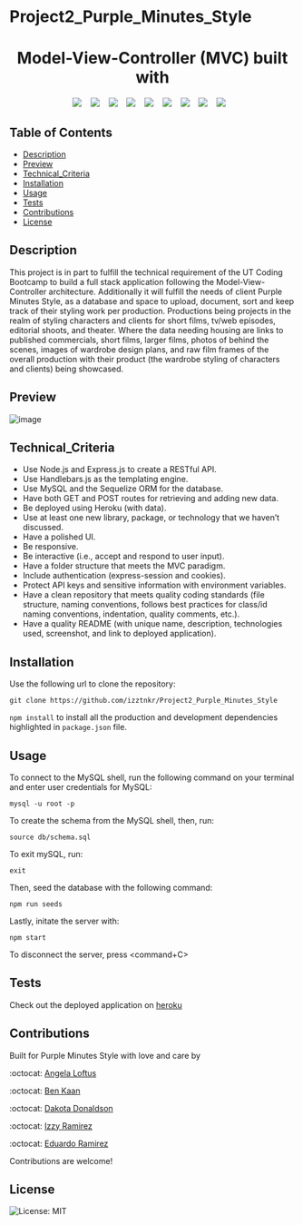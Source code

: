 # Project2_Purple_Minutes_Style

<h1 align="center">Model-View-Controller (MVC)  built with </h1>
<p align="center">
    <img src="https://img.shields.io/badge/Sequelize-52B0E7?style=for-the-badge&logo=Sequelize&logoColor=white"/>  &nbsp;&nbsp;
    <img src="https://img.shields.io/badge/heroku-%23430098.svg?style=for-the-badge&logo=heroku&logoColor=white"> &nbsp;&nbsp;
    <img src="https://img.shields.io/badge/mysql-%2300f.svg?style=for-the-badge&logo=mysql&logoColor=white" /> &nbsp;&nbsp;
    <img src="https://img.shields.io/badge/express.js-%23404d59.svg?style=for-the-badge&logo=express&logoColor=%2361DAFB"  /> &nbsp;&nbsp;
    <img src="https://img.shields.io/badge/javascript-%23323330.svg?style=for-the-badge&logo=javascript&logoColor=%23F7DF1E" /> &nbsp;&nbsp;
    <img src="https://img.shields.io/badge/node.js-6DA55F?style=for-the-badge&logo=node.js&logoColor=white"  /> &nbsp;&nbsp;
    <img src="https://img.shields.io/badge/NPM-%23000000.svg?style=for-the-badge&logo=npm&logoColor=white" /> &nbsp;&nbsp;
    <img src="https://img.shields.io/badge/bootstrap-%23563D7C.svg?style=for-the-badge&logo=bootstrap&logoColor=white"> &nbsp;&nbsp;
    <img src="https://img.shields.io/badge/Insomnia-black?style=for-the-badge&logo=insomnia&logoColor=5849BE"/> &nbsp;&nbsp;
    
</p>

  ## Table of Contents

  * [Description](#description)
  * [Preview](#preview)
  * [Technical_Criteria](#technical_criteria)
  * [Installation](#installation)
  * [Usage](#usage)
  * [Tests](#tests)
  * [Contributions](#contributions)
  * [License](#license)

  ## Description
  
This project is in part to fulfill the technical requirement of the UT Coding Bootcamp to build a full stack application following the Model-View-Controller architecture. Additionally it will fulfill the needs of client Purple Minutes Style, as a database and space to upload, document, sort and keep track of their styling work per production.  Productions being projects in the realm of styling characters and clients for short films, tv/web episodes, editorial shoots, and theater. Where the data needing housing are links to published commercials, short films, larger films, photos of behind the scenes, images of wardrobe design plans, and raw film frames of the overall production with their product (the wardrobe styling of characters and clients) being showcased. 

  
 ## Preview
  
![image](https://media0.giphy.com/media/lNY0a9aJgFcCaDn1nw/giphy.gif?cid=ecf05e47psgv7yleo14azmxgq6al2ofi7e84ze6604v6z3qo&rid=giphy.gif&ct=g)


   ## Technical_Criteria 
- Use Node.js and Express.js to create a RESTful API.
- Use Handlebars.js as the templating engine.
- Use MySQL and the Sequelize ORM for the database.
- Have both GET and POST routes for retrieving and adding new data.
- Be deployed using Heroku (with data).
- Use at least one new library, package, or technology that we haven’t discussed.
- Have a polished UI.
- Be responsive.
- Be interactive (i.e., accept and respond to user input).
- Have a folder structure that meets the MVC paradigm.
- Include authentication (express-session and cookies).
- Protect API keys and sensitive information with environment variables.
- Have a clean repository that meets quality coding standards (file structure, naming conventions, follows best practices for class/id naming conventions, indentation, quality comments, etc.).
- Have a quality README (with unique name, description, technologies used, screenshot, and link to deployed application).

 ## Installation

  Use the following url to clone the repository:

  `git clone https://github.com/izztnkr/Project2_Purple_Minutes_Style`


  `npm install` to install all the production and development dependencies highlighted in `package.json` file.



  ## Usage

  To connect to the MySQL shell, run the following command on your terminal and enter user credentials for MySQL:

  `mysql -u root -p`


  To create the schema from the MySQL shell, then, run:

  `source db/schema.sql`


  To exit mySQL, run: 

  `exit`

  Then, seed the database with the following command:

  `npm run seeds`


  Lastly, initate the server with:

  `npm start`


  To disconnect the server, press <command+C>

 


 
  ## Tests


  Check out the deployed application on 
  [heroku](https://www.youtube.com)
 

  

  ## Contributions

  Built for Purple Minutes Style with love and care by

  :octocat: [Angela Loftus](https://www.github.com/AngelaLoftus)

  :octocat: [Ben Kaan](https://www.github.com/benkaan001)

  :octocat: [Dakota Donaldson](https://github.com/Dakota3214)

  :octocat: [Izzy Ramirez](https://github.com/izztnkr)

  :octocat: [Eduardo Ramirez](https://github.com/EduardoRam7)
  
  
  Contributions are welcome!
  

  ## License

  
  ![License: MIT](https://img.shields.io/badge/License-MIT-yellow.svg)

